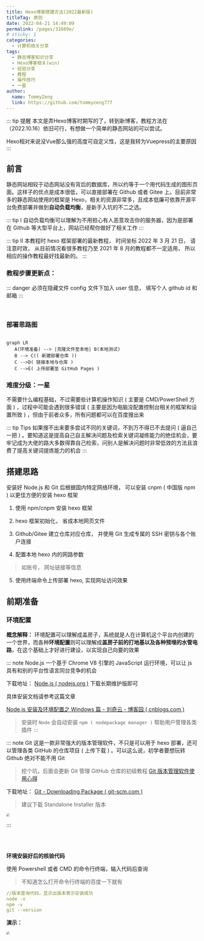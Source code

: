 ```yaml
---
title: Hexo博客搭建方法(2022最新版)
titleTag: 原创
date: 2022-04-21 14:49:09
permalink: /pages/31689e/
# sticky: 1
categories:
  - 计算机相关分享
tags:
  - 静态博客知识分享
  - Hexo博客相关(win)
  - 经验分享
  - 教程
  - 操作技巧
  - 一星
author: 
  name: TommyZeng
  link: https://github.com/tommyzeng777
---
```


::: tip 提醒
本文是弄Hexo博客时期写的了，转到新博客，教程方法在（2022.10.16）依旧可行，有想做一个简单的静态网站的可以尝试。

Hexo相对来说没Vue那么强的高度可自定义性，这是我转为Vuepress的主要原因
:::

## 前言

静态网站相较于动态网站没有背后的数据库，所以约等于一个用代码生成的图形页面。这样子的优点是成本很低，可以直接部署在 Github 或者 Gitee 上。目前非常多的静态网站使用的框架是 Hexo，相关的资源非常多，且成本低廉可依靠开源平台免费部署并做到**自动负载均衡**，是新手入坑的不二之选。<!-- more -->

::: tip Ⅰ
自动负载均衡可以理解为不用担心有人恶意攻击你的服务器，因为是部署在 Github 等大型平台上，网站已经帮你做好了相关工作
:::

::: tip Ⅱ
本教程时 hexo 框架部署的最新教程， 时间坐标 2022 年 3 月 21 日， 请注意时效， 从目前情况看很多教程乃至 2021 年 8 月的教程都不一定适用， 所以相应的操作教程最好找最新的。
:::
### 教程步骤更新点：

::: danger
必须在隐藏文件 config 文件下加入 user 信息， 填写个人 github id 和邮箱
:::

<br>

### 部署思路图


```mermaid

graph LR
   A(环境准备) --> |克隆文件至本地| B(本地测试)
   B --> C(( 新建部署仓库 ))
   C -->D( 链接本地与仓库 )
   C -->E( 上传部署至 GitHub Pages )

```



### 难度分级：一星

不需要什么编程基础，不过需要些计算机操作知识 ( 主要是 CMD/PowerShell 方面 ) ，过程中可能会遇到很多错误 ( 主要是因为电脑没配置控制台相关的框架和设置所致 ) ，但由于前者众多，所有问题都可以在百度搜出来

::: tip Tips
如果搜不出来要多尝试不同的关键词，不到万不得已不去提问 ( 逼自己一把 ) 。要知道这是提高自己自主解决问题及检索关键词凝练能力的绝佳机会，要牢记成为大佬的路大多数得靠自己检索，问别人是解决问题时非常低效的方法且浪费了提高关键词提炼能力的机会
:::

## 搭建思路

安装好 Node.js 和 Git 后根据国内特定网络环境， 可以安装 cnpm ( 中国版 npm ) 以更佳方便的安装 hexo 框架

1.  使用 npm/cnpm 安装 hexo 框架

2.  hexo 框架初始化， 省成本地网页文件

3.  Github/Gitee 建立仓库对应仓库， 并使用 Git 生成专属的 SSH 密钥与各个账户连接

4.  配置本地 hexo 内的网路参数

 > 如账号， 网址链接等信息

5.  使用终端命令上传部署 hexo, 实现网址访问效果

## 前期准备

### 环境配置

**概念解释：**
环境配置可以理解成盖房子，系统就是人在计算机这个平台内创建的一个世界，而各种**环境配置**则可以理解成**盖房子前的打地基以及各种预埋的水管电路**，在这个基础上才好进行建设，以实现自己向要的效果

::: note Node.js
一个基于 Chrome V8 引擎的 JavaScript 运行环境，可以让 js 具有和别的平台性语言同台竞争的机会

下载地址： [Node.js ( nodejs.org )](https://nodejs.org/zh-cn/) 下载长期维护版即可

具体安装文档请参考这篇文章

 [Node.js 安装及环境配置之 Windows 篇 - 刘奇云 - 博客园 ( cnblogs.com )](https://www.cnblogs.com/liuqiyun/p/8133904.html)

> 安装时 `Node` 会自动安装 `npm ( nodepackage manager )` 帮助用户管理各类插件
:::

::: note Git
这是一款非常强大的版本管理软件，不只是可以用于 hexo 部署，还可以管理各类 GitHub 的仓库项目 ( 上传下载 ) 。可以这么说，初学者要想玩转 Github 绝对不能不用 Git

>挖个坑，后面会更新 Git 管理 GitHub 仓库的初级教程
 [Git 版本管理软件使用心得](https://tommyzeng.com/2022/03/05/Git%E7%89%88%E6%9C%AC%E7%AE%A1%E7%90%86%E8%BD%AF%E4%BB%B6%E4%BD%BF%E7%94%A8%E5%BF%83%E5%BE%97/)

下载地址： [Git - Downloading Package ( git-scm.com )](https://git-scm.com/download/win)
> 建议下载 Standalone Installer 版本

<img src="https://gcore.jsdelivr.net/gh/TommyZeng777/picgo/img/202203250546697.png" style="zoom: 50%;" />
<br>

:::


<!--**需要的环境如下**
::: tip Node.js
一个基于 Chrome V8 引擎的 JavaScript 运行环境，可以让 js 具有和别的平台性语言同台竞争的机会

下载地址： [Node.js ( nodejs.org )](https://nodejs.org/zh-cn/) 下载长期维护版即可

具体安装文档请参考这篇文章

 [Node.js 安装及环境配置之 Windows 篇 - 刘奇云 - 博客园 ( cnblogs.com )](https://www.cnblogs.com/liuqiyun/p/8133904.html)

> 安装时 `Node` 会自动安装 `npm ( nodepackage manager )` 帮助用户管理各类插件
:::

::: tip Git
这是一款非常强大的版本管理软件，不只是可以用于 hexo 部署，还可以管理各类 GitHub 的仓库项目 ( 上传下载 ) 。可以这么说，初学者要想玩转 Github 绝对不能不用 Git

>挖个坑，后面会更新 Git 管理 GitHub 仓库的初级教程

下载地址： [Git - Downloading Package ( git-scm.com )](https://git-scm.com/download/win)
> 建议下载 Standalone Installer 版本

<img src="https://gcore.jsdelivr.net/gh/TommyZeng777/picgo/img/202203250546697.png" style="zoom: 50%;" />
:::
-->

<br>
<br>

**环境安装好后的核验代码**

使用 Powershell 或者 CMD 的命令行终端，输入代码后查询

> 不知道怎么打开命令行终端的百度一下就有

```yaml
//版本查询代码，显示出版本表示安装成功
node -v
npm -v
git --version
```

**演示：**

<img src="https://gcore.jsdelivr.net/gh/TommyZeng777/picgo/img/202203250922901.png" style="zoom: 50%;" />



